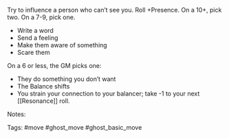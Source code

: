 Try to influence a person who can’t see you. Roll +Presence. On a 10+, pick two. On a 7-9, pick one.

- Write a word
- Send a feeling
- Make them aware of something
- Scare them

On a 6 or less, the GM picks one:

- They do something you don’t want
- The Balance shifts
- You strain your connection to your balancer; take -1 to your next [[Resonance]] roll.

Notes:

Tags:
#move #ghost_move #ghost_basic_move 